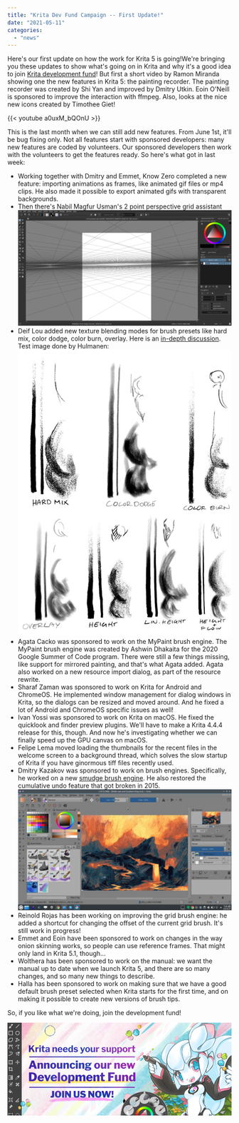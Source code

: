 ```yaml
---
title: "Krita Dev Fund Campaign -- First Update!"
date: "2021-05-11"
categories: 
  - "news"
---
```


Here's our first update on how the work for Krita 5 is going!We're bringing you these updates to show what's going on in Krita and why it's a good idea to join [Krita development fund](https://fund.krita.org)! But first a short video by Ramon Miranda showing one the new features in Krita 5: the painting recorder. The painting recorder was created by Shi Yan and improved by Dmitry Utkin. Eoin O'Neill is sponsored to improve the interaction with ffmpeg. Also, looks at the nice new icons created by Timothee Giet!

{{< youtube a0uxM_bQOnU >}}

This is the last month when we can still add new features. From June 1st, it'll be bug fixing only. Not all features start with sponsored developers: many new features are coded by volunteers. Our sponsored developers then work with the volunteers to get the features ready. So here's what got in last week:

- Working together with Dmitry and Emmet, Know Zero completed a new feature: importing animations as frames, like animated gif files or mp4 clips. He also made it possible to export animated gifs with transparent backgrounds.
- Then there's Nabil Magfur Usman's 2 point perspective grid assistant[![](../images/perspective_grid-1024x552.png)](https://krita.org/wp-content/uploads/2021/05/perspective_grid.png)
- Deif Lou added new texture blending modes for brush presets like hard mix, color dodge, color burn, overlay. Here is an [in-depth discussion](https://phabricator.kde.org/T14345). Test image done by Hulmanen: [![](../images/texture_blending-766x1024.jpg)](https://krita.org/wp-content/uploads/2021/05/texture_blending.jpg)
- Agata Cacko was sponsored to work on the MyPaint brush engine. The MyPaint brush engine was created by Ashwin Dhakaita for the 2020 Google Summer of Code program. There were still a few things missing, like support for mirrored painting, and that's what Agata added. Agata also worked on a new resource import dialog, as part of the resource rewrite.
- Sharaf Zaman was sponsored to work on Krita for Android and ChromeOS. He implemented window management for dialog windows in Krita, so the dialogs can be resized and moved around. And he fixed a lot of Android and ChromeOS specific issues as well!
- Ivan Yossi was sponsored to work on Krita on macOS. He fixed the quicklook and finder preview plugins. We'll have to make a Krita 4.4.4 release for this, though. And now he's investigating whether we can finally speed up the GPU canvas on macOS.
- Felipe Lema moved loading the thumbnails for the recent files in the welcome screen to a background thread, which solves the slow startup of Krita if you have ginormous tiff files recently used.
- Dmitry Kazakov was sponsored to work on brush engines. Specifically, he worked on a new [smudge brush engine](https://invent.kde.org/graphics/krita/-/merge_requests/756). He also restored the cumulative undo feature that got broken in 2015. [![](../images/colorsmudge-1024x578.jpg)](https://krita.org/wp-content/uploads/2021/05/colorsmudge.jpg)
- Reinold Rojas has been working on improving the grid brush engine: he added a shortcut for changing the offset of the current grid brush. It's still work in progress!
- Emmet and Eoin have been sponsored to work on changes in the way onion skinning works, so people can use reference frames. That might only land in Krita 5.1, though...
- Wolthera has been sponsored to work on the manual: we want the manual up to date when we launch Krita 5, and there are so many changes, and so many new things to describe.
- Halla has been sponsored to work on making sure that we have a good default brush preset selected when Krita starts for the first time, and on making it possible to create new versions of brush tips.

So, if you like what we're doing, join the development fund!

[![](../images/landing-page-banner.png)](https://fund.krita.org)
